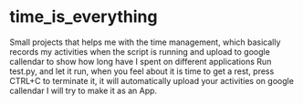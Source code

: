 # time_is_everything
Small projects that helps me with the time management, which basically records my activities when the script is running and upload to google callendar to show how long have I spent on different applications
Run test.py, and let it run, when you feel about it is time to get a rest, press CTRL+C to terminate it, it will automatically upload your activities on google callendar I will try to make it as an App.
